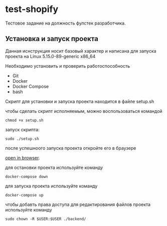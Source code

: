 # test-shopify

Тестовое задание на должность фулстек разработчика. 

## Установка и запуск проекта

Данная иснструкция носит базовый характер и написана для запуска проекта
на Linux 5.15.0-89-generic x86_64 

Необходимо установить и проверить работоспособность
- Git
- Docker
- Docker Compose
- bash

Скрипт для установки и запуска проекта находится в файле setup.sh


чтобы сделать скрипт исполняемым, можно воспользоваться командой

`chmod +x setup.sh`

запуск скрипта:

`sudo ./setup.sh`

после успешноого запуска проекта откройте его в браузере

[open in browser](http://localhost:3000).

для остановки проекта используйте команду

`docker-compose down`

для запуска проекта используйте команду

`docker-compose up`

чтобы добавть права доступа для редактирования файлов проекта используйте команду

`sudo chown -R $USER:$USER ./backend/`
